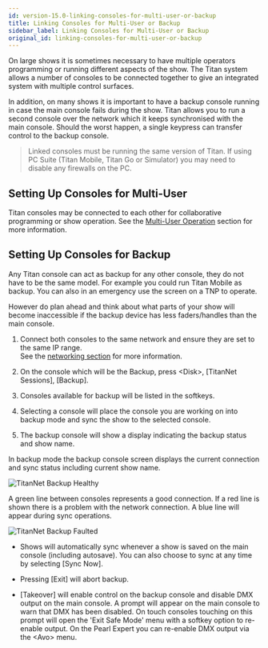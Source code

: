```yaml
---
id: version-15.0-linking-consoles-for-multi-user-or-backup
title: Linking Consoles for Multi-User or Backup
sidebar_label: Linking Consoles for Multi-User or Backup
original_id: linking-consoles-for-multi-user-or-backup
---
```


On large shows it is sometimes necessary to have multiple operators
programming or running different aspects of the show. The Titan system
allows a number of consoles to be connected together to give an
integrated system with multiple control surfaces.

In addition, on many shows it is important to have a backup console
running in case the main console fails during the show. Titan allows you
to run a second console over the network which it keeps synchronised
with the main console. Should the worst happen, a single keypress can
transfer control to the backup console.

>   Linked consoles must be running the same version of Titan. If using 
    PC Suite (Titan Mobile, Titan Go or Simulator) you may need to disable 
    any firewalls on the PC.

Setting Up Consoles for Multi-User
----------------------------------

Titan consoles may be connected to each other for collaborative
programming or show operation. See the [Multi-User Operation](../titan-basics/multi-user-operation.md) section for more information.

Setting Up Consoles for Backup
------------------------------

Any Titan console can act as backup for any other console, they do not
have to be the same model. For example you could run Titan Mobile as
backup. You can also in an emergency use the screen on a TNP to operate.

However do plan ahead and think about what parts of your show will
become inaccessible if the backup device has less faders/handles than
the main console.

1. Connect both consoles to the same network and ensure they are set to
  the same IP range.\
  See the [networking section](../networking.md) for more information.

2. On the console which will be the Backup, press \<Disk\>, \[TitanNet Sessions\], \[Backup\].

3. Consoles available for backup will be listed in the softkeys.

4. Selecting a console will place the console you are working on into
   backup mode and sync the show to the selected console.

5. The backup console will show a display indicating the backup status
   and show name.

In backup mode the backup console screen displays the current connection
and sync status including current show name.

![TitanNet Backup Healthy](/docs/images/TitanNet-Backup-Healthy.png)

A green line between consoles represents a
good connection. If a red line is shown there is a problem with the
network connection. A blue line will appear during sync operations.

![TitanNet Backup Faulted](/docs/images/TitanNet-Backup-Faulted.png)

-   Shows will automatically sync whenever a show is saved on the main
    console (including autosave). You can also choose to sync at any
    time by selecting \[Sync Now\].

-   Pressing \[Exit\] will abort backup.

-   \[Takeover\] will enable control on the backup console and disable
    DMX output on the main console. A prompt will appear on the main
    console to warn that DMX has been disabled. On touch consoles
    touching on this prompt will open the 'Exit Safe Mode' menu
    with a softkey option to re-enable output. On the Pearl Expert you
    can re-enable DMX output via the \<Avo\> menu.
